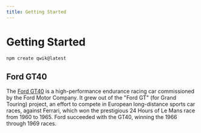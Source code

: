 ```yaml
---
title: Getting Started
---
```


# Getting Started

```
npm create qwik@latest
```

## Ford GT40

The [Ford GT40](https://en.wikipedia.org/wiki/Ford_GT40) is a high-performance endurance racing car commissioned by the Ford Motor Company. It grew out of the "Ford GT" (for Grand Touring) project, an effort to compete in European long-distance sports car races, against Ferrari, which won the prestigious 24 Hours of Le Mans race from 1960 to 1965. Ford succeeded with the GT40, winning the 1966 through 1969 races.
